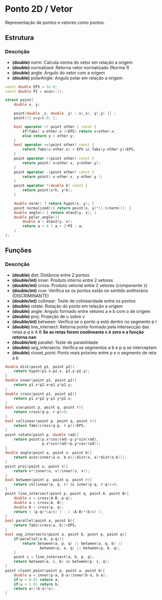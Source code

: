 # Ponto 2D / Vetor

Representação de pontos e vetores como pontos.

## Estrutura

### Descrição

- **(double)** norm: Calcula norma do vetor em relação a origem
- **(double)** normalized: Retorna vetor normalizado (Norma 1) 
- **(double)** angle: Angulo do vetor com a origem 
- **(double)** polarAngle: Angulo polar em relação a origem 

```c++
const double EPS = 1e-9;
const double PI = acos(-1);

struct point{
    double x, y;

    point(double _x, double _y) : x(_x), y(_y) {} ;
    point(){ x=y=0.0; };

    bool operator <( point other ) const {
        if(fabs( x-other.x )>EPS) return x<other.x;
        else return y < other.y;
    }
    bool operator ==(point other) const {  
        return fabs(x-other.x) < EPS && fabs(y-other.y)<EPS;
    }
    point operator +(point other) const {
        return point( x+other.x, y+other.y);
    }
    point operator -(point other) const {
        return point( x-other.x, y-other.y );
    }
    point operator *(double k) const {
        return point(x*k, y*k);
    }

    double norm() { return hypot(x, y); }
    point normalized(){ return point(x, y)*(1.0/norm()); }
    double angle() { return atan2(y, x); }
    double polar_angle(){
        double a = atan2(y, x);
        return a < 0 ? a + 2*PI : a; 
    }
};
```

<div style="page-break-after: always;"></div>

## Funções

### Descrição

- **(double)** dist: Distância entre 2 pontos 
- **(double/int)** inner: Produto interno entre 2 vetores
- **(double/int)** cross: Produto vetorial entre 2 vetores (componente z)
- **(double/int)** ccw: Verifica se os pontos estão no sentido antihorário (DISCRIMINANTE)
- **(double/int)** collinear: Teste de colinearidade entre os pontos
- **(double)** rotate: Rotação do ponto em relação a origem
- **(double)** angle: Angulo formado entre vetores a e b com o de origem
- **(double)** proj: Projeção de u sobre v
- **(double/int)** between: Verifica se o ponto q está dentro no segmento p r 
- **(double)** line_intersect: Retorna ponto formado pela intersecção das retas p q e A B **Se as retas forem coolineares c é zero e a função retorna nan**
- **(double/int)** parallel: Teste de paralelidade
- **(double)** seg_intersects: Verifica se segmentos a b e p q se interceptam
- **(double)** closet_point: Ponto mais próximo entre p e o segmento de reta a b
```c++
double dist(point p1, point p2){
    return hypot(p1.x-p2.x, p1.y-p2.y);
}
double inner(point p1, point p2){
    return p1.x*p2.x+p1.y*p2.y;
}
double cross(point p1, point p2){
    return p1.x*p2.y-p1.y*p2.x;
}
bool ccw(point p, point q, point r){
    return cross(q-p, r-p)>0;
}
bool collinear(point p, point q, point r){
    return fabs(cross(q-p, r-p))<EPS;
}
point rotate(point p, double rad){
    return point(p.x*cos(rad)-p.y*sin(rad), 
                 p.x*sin(rad)+p.y*cos(rad));
}
double angle(point a, point o, point b){
    return acos(inner(a-o, b-o)/(dist(o, a)*dist(o,b)));
}
point proj(point u, point v){
    return v*(inner(u, v)/inner(v, v));
}
bool between(point p, point q, point r){
    return collinear(p, q, r) && inner(p-q, r-q)<=0;
}
point line_intersect(point p, point q, point A, point B){
    double c = cross(A-B, p-q);
    double a = cross(A, B);
    double b = cross(p, q);
    return ( (p-q)*(a/c) ) - ( (A-B)*(b/c) );
}
bool parallel(point a, point b){
    return fabs(cross(a, b))<EPS;
}
bool seg_intersects(point a, point b, point p, point q){
    if(parallel(a-b, p-q)){
        return between(a, p, q) || between(a, q, b) ||
                between(p, a, q) || between(p, b, q);
    }
    point i = line_intersect(a, b, p, q);
    return between(a, i, b) && between(p, i, q);
}
point closet_point(point p, point a, point b){
    double u = inner(p-a, b-a)/inner(b-a, b-a);
    if(u < 0.0) return a;
    if(u > 1.0) return b;
    return a+((b-a)*u);
}
```
<div style="page-break-after: always;"></div>
